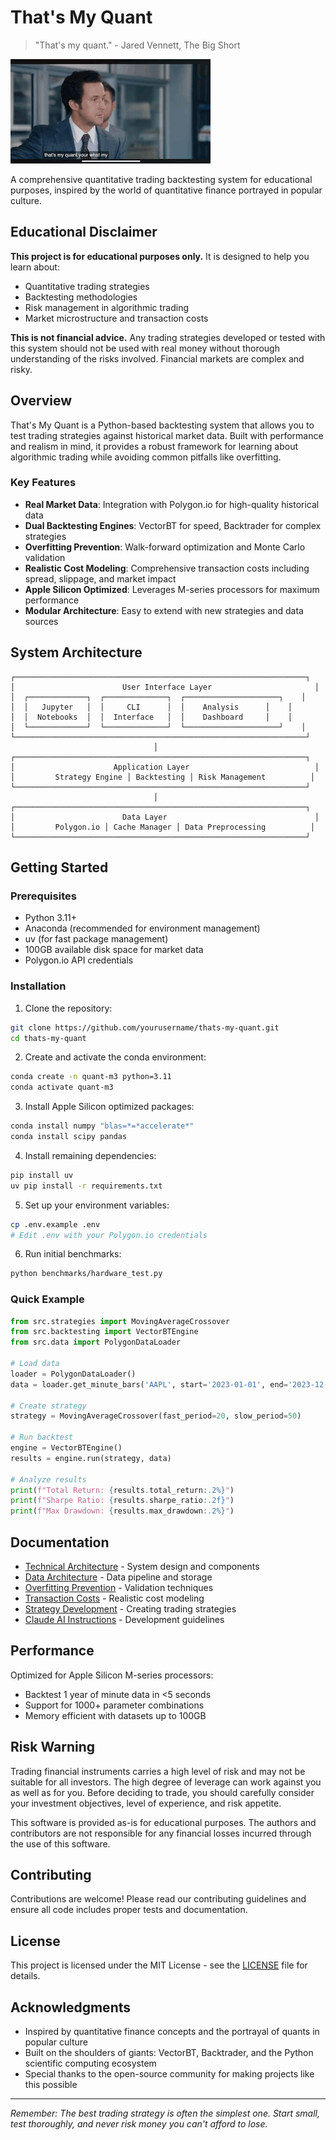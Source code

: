 # That's My Quant

> "That's my quant." - Jared Vennett, The Big Short

![That's My Quant](quant-quantitative.gif)

A comprehensive quantitative trading backtesting system for educational purposes, inspired by the world of quantitative finance portrayed in popular culture.

## Educational Disclaimer

**This project is for educational purposes only.** It is designed to help you learn about:
- Quantitative trading strategies
- Backtesting methodologies
- Risk management in algorithmic trading
- Market microstructure and transaction costs

**This is not financial advice.** Any trading strategies developed or tested with this system should not be used with real money without thorough understanding of the risks involved. Financial markets are complex and risky.

## Overview

That's My Quant is a Python-based backtesting system that allows you to test trading strategies against historical market data. Built with performance and realism in mind, it provides a robust framework for learning about algorithmic trading while avoiding common pitfalls like overfitting.

### Key Features

- **Real Market Data**: Integration with Polygon.io for high-quality historical data
- **Dual Backtesting Engines**: VectorBT for speed, Backtrader for complex strategies
- **Overfitting Prevention**: Walk-forward optimization and Monte Carlo validation
- **Realistic Cost Modeling**: Comprehensive transaction costs including spread, slippage, and market impact
- **Apple Silicon Optimized**: Leverages M-series processors for maximum performance
- **Modular Architecture**: Easy to extend with new strategies and data sources

## System Architecture

```
┌─────────────────────────────────────────────────────────────────┐
│                        User Interface Layer                       │
│  ┌─────────────┐  ┌──────────────┐  ┌─────────────────────┐    │
│  │   Jupyter   │  │     CLI      │  │    Analysis      │    │
│  │  Notebooks  │  │  Interface   │  │    Dashboard     │    │
│  └─────────────┘  └──────────────┘  └─────────────────────┘    │
└─────────────────────────────────────────────────────────────────┘
                                │
┌─────────────────────────────────────────────────────────────────┐
│                      Application Layer                            │
│         Strategy Engine │ Backtesting │ Risk Management          │
└─────────────────────────────────────────────────────────────────┘
                                │
┌─────────────────────────────────────────────────────────────────┐
│                        Data Layer                                 │
│         Polygon.io │ Cache Manager │ Data Preprocessing          │
└─────────────────────────────────────────────────────────────────┘
```

## Getting Started

### Prerequisites

- Python 3.11+
- Anaconda (recommended for environment management)
- uv (for fast package management)
- 100GB available disk space for market data
- Polygon.io API credentials

### Installation

1. Clone the repository:
```bash
git clone https://github.com/yourusername/thats-my-quant.git
cd thats-my-quant
```

2. Create and activate the conda environment:
```bash
conda create -n quant-m3 python=3.11
conda activate quant-m3
```

3. Install Apple Silicon optimized packages:
```bash
conda install numpy "blas=*=*accelerate*"
conda install scipy pandas
```

4. Install remaining dependencies:
```bash
pip install uv
uv pip install -r requirements.txt
```

5. Set up your environment variables:
```bash
cp .env.example .env
# Edit .env with your Polygon.io credentials
```

6. Run initial benchmarks:
```bash
python benchmarks/hardware_test.py
```

### Quick Example

```python
from src.strategies import MovingAverageCrossover
from src.backtesting import VectorBTEngine
from src.data import PolygonDataLoader

# Load data
loader = PolygonDataLoader()
data = loader.get_minute_bars('AAPL', start='2023-01-01', end='2023-12-31')

# Create strategy
strategy = MovingAverageCrossover(fast_period=20, slow_period=50)

# Run backtest
engine = VectorBTEngine()
results = engine.run(strategy, data)

# Analyze results
print(f"Total Return: {results.total_return:.2%}")
print(f"Sharpe Ratio: {results.sharpe_ratio:.2f}")
print(f"Max Drawdown: {results.max_drawdown:.2%}")
```

## Documentation

- [Technical Architecture](plan.md) - System design and components
- [Data Architecture](data_architecture.md) - Data pipeline and storage
- [Overfitting Prevention](overfitting_prevention.md) - Validation techniques
- [Transaction Costs](transaction_costs.md) - Realistic cost modeling
- [Strategy Development](strategies/README.md) - Creating trading strategies
- [Claude AI Instructions](claude.md) - Development guidelines

## Performance

Optimized for Apple Silicon M-series processors:
- Backtest 1 year of minute data in <5 seconds
- Support for 1000+ parameter combinations
- Memory efficient with datasets up to 100GB

## Risk Warning

Trading financial instruments carries a high level of risk and may not be suitable for all investors. The high degree of leverage can work against you as well as for you. Before deciding to trade, you should carefully consider your investment objectives, level of experience, and risk appetite.

This software is provided as-is for educational purposes. The authors and contributors are not responsible for any financial losses incurred through the use of this software.

## Contributing

Contributions are welcome! Please read our contributing guidelines and ensure all code includes proper tests and documentation.

## License

This project is licensed under the MIT License - see the [LICENSE](LICENSE) file for details.

## Acknowledgments

- Inspired by quantitative finance concepts and the portrayal of quants in popular culture
- Built on the shoulders of giants: VectorBT, Backtrader, and the Python scientific computing ecosystem
- Special thanks to the open-source community for making projects like this possible

---

*Remember: The best trading strategy is often the simplest one. Start small, test thoroughly, and never risk money you can't afford to lose.*
